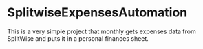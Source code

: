 # SplitwiseExpensesAutomation
This is a very simple project that monthly gets expenses data from SplitWise and puts it in a personal finances sheet.
